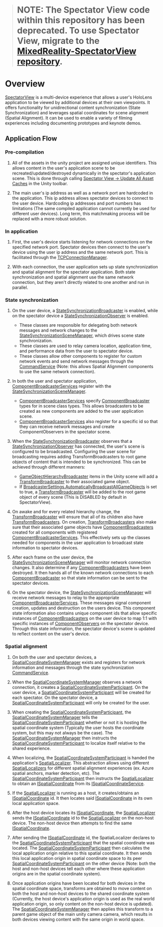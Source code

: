 ># NOTE: The Spectator View code within this repository has been deprecated. To use Spectator View, migrate to the [MixedReality-SpectatorView repository](https://github.com/microsoft/MixedReality-SpectatorView).

# Overview

[SpectatorView](Scripts/SpectatorView.cs) is a multi-device experience that allows a user's HoloLens application to be viewed by additional devices at their own viewpoints. It offers functionality for unidirectional content synchronization (State Synchronization) and leverages spatial coordinates for scene alignment (Spatial Alignment). It can be used to enable a variety of filming experiences including documenting prototypes and keynote demos.

## Application Flow

### Pre-compilation
1) All of the assets in the unity project are assigned unique identifiers. This allows content in the user's application scene to be recreated/updated/destroyed dynamically in the spectator's application scene. This is done through calling [Spectator View -> Update All Asset Caches](Scripts/Editor/StateSynchronizationMenuItems.cs) in the Unity toolbar.

2) The main user's ip address as well as a network port are hardcoded in the application. This ip address allows spectator devices to connect to the user device. Hardcoding ip addresses and port numbers has limitations (The same compiled application cannot currently be used for different user devices). Long term, this matchmaking process will be replaced with a more robust solution.

### In application
1) First, the user's device starts listening for network connections on the specified network port. Spectator devices then connect to the user's device using the user ip address and the same network port. This is facilitated through the [TCPConnectionManager](../Socketer/Scripts/TCPConnectionManager.cs).

2) With each connection, the user application sets up state synchronization and spatial alignment for the spectator application. Both state synchronization and spatial alignment use the same network connection, but they aren't directly related to one another and run in parallel.

### State synchronization
1) On the user device, a [StateSynchronizationBroadcaster](Scripts/StateSynchronization/StateSynchronizationBroadcaster.cs) is enabled, while on the spectator device a 
[StateSynchronizationObserver](Scripts/StateSynchronization/StateSynchronizationObserver.cs) is enabled.
    * These classes are responsible for delegating both network messages and network changes to the [StateSynchronizationSceneManager](Scripts/StateSynchronization/StateSynchronizationSceneManager.cs), which drives scene state synchronization.
    * These classes are used to relay camera location, application time, and performance data from the user to spectator device.
    * These classes allow other components to register for custom network events and send network messages through the [CommandService](Scripts/StateSynchronization/CommandService.cs) (Note: this allows Spatial Alignment components to use the same network connection).


2) In both the user and spectator application, [ComponentBroadcasterServices](Scripts/StateSynchronization/ComponentBroadcasterService.cs) register with the [StateSynchronizationSceneManager](Scripts/StateSynchronization/StateSynchronizationSceneManager.cs).
      * [ComponentBroadcasterServices](Scripts/StateSynchronization/ComponentBroadcasterService.cs) specify [ComponentBroadcaster](Scripts/StateSynchronization/ComponentBroadcaster.cs) types for in scene class types. This allows broadcasters to be created as new components are added to the user application scene.
      * [ComponentBroadcasterServices](Scripts/StateSynchronization/ComponentBroadcasterService.cs) also register for a specific id so that they can receive network messages and create ComponentObservers in the spectator scene.


3) When the [StateSynchronizationBroadcaster](Scripts/StateSynchronization/StateSynchronizationBroadcaster.cs) observes that a [StateSynchronizationObserver](Scripts/StateSynchronization/StateSynchronizationObserver.cs)
 has connected, the user's scene is configured to be broadcasted. Configuring the user scene for broadcasting requires adding TransformBroadcasters to root game objects of content that is intended to be synchronized. This can be achieved through different manners:
      * [GameObjectHierarchyBroadcaster](Scripts/StateSynchronization/GameObjectHierarchyBroadcaster.cs) items in the Unity scene will add a [TransformBroadcaster](Scripts/StateSynchronization/TransformBroadcaster.cs) to their associated game object.
      * If [BroadcasterSettings.AutomaticallyBroadcastAllGameObjects](Scripts/StateSynchronization/BroadcasterSettings.cs) is set to true, a [TransformBroadcaster](Scripts/StateSynchronization/TransformBroadcaster.cs) will be added to the root game object of every scene (This is DISABLED by default in SpectatorView).


4) On awake and for every related hierarchy change, the [TransformBroadcaster](Scripts/StateSynchronization/TransformBroadcaster.cs)
 will ensure that all of its children also have [TransformBroadcasters](Scripts/StateSynchronization/TransformBroadcaster.cs). On creation, [TransformBroadcasters](Scripts/StateSynchronization/TransformBroadcaster.cs) also make sure that their associated game objects have [ComponentBroadcasters](Scripts/StateSynchronization/ComponentBroadcaster.cs) created for all components with registered [ComponentBroadcasterServices](Scripts/StateSynchronization/ComponentBroadcasterService.cs). This effectively sets up the classes needed for components in the user application to broadcast state information to spectator devices.


5) After each frame on the user device, the [StateSynchronizationSceneManager](Scripts/StateSynchronization/StateSynchronizationSceneManager.cs) will monitor network connection changes. It also determine if any [ComponentBroadcasters](Scripts/StateSynchronization/ComponentBroadcaster.cs)
 have been destroyed. It then hands all of the known network connections to each [ComponentBroadcaster](Scripts/StateSynchronization/ComponentBroadcaster.cs)
 so that state information can be sent to the spectator devices.


6) On the spectator device, the [StateSynchronizationSceneManager](Scripts/StateSynchronization/StateSynchronizationSceneManager.cs) will receive network messages to relay to the appropriate [ComponentBroadcasterServices](Scripts/StateSynchronization/ComponentBroadcasterService.cs). These messages signal component creation, updates and destruction on the users device. This component state information also contains unique component ids that allow specific instances of [ComponentBroadcasters](Scripts/StateSynchronization/ComponentBroadcaster.cs)
 on the user device to map 1:1 with specific instances of [ComponentObservers](Scripts/StateSynchronization/ComponentObserver.cs) on the spectator device. Through this state information, the spectator device's scene is updated to reflect content on the user's device.

### Spatial alignment
1) On both the user and spectator devices, a [SpatialCoordinateSystemManager](Scripts/Sharing/SpatialCoordinateSystemManager.cs) exists and registers for network information and messages through the state synchronization [CommandService](Scripts/StateSynchronization/CommandService.cs).

2) When the [SpatialCoordinateSystemManager](Scripts/Sharing/SpatialCoordinateSystemManager.cs)
 observes a network connection, it creates a [SpatialCoordinateSystemParticipant](Scripts/Sharing/SpatialCoordinateSystemParticipant.cs). On the user device, a [SpatialCoordinateSystemParticipant](Scripts/Sharing/SpatialCoordinateSystemParticipant.cs) will be created for each spectator. On the spectator device, a [SpatialCoordinateSystemParticipant](Scripts/Sharing/SpatialCoordinateSystemParticipant.cs) will only be created for the user.

3) When creating the [SpatialCoordinateSystemParticipant](Scripts/Sharing/SpatialCoordinateSystemParticipant.cs), the [SpatialCoordinateSystemManager](Scripts/Sharing/SpatialCoordinateSystemManager.cs)
 tells the [SpatialCoordinateSystemParticipant](Scripts/Sharing/SpatialCoordinateSystemParticipant.cs) whether or not it is hosting the spatial coordinate system (Typically the user hosts the coordinate system, but this may not always be the case). The 
[SpatialCoordinateSystemManager](Scripts/Sharing/SpatialCoordinateSystemManager.cs) then instructs the [SpatialCoordinateSystemParticipant](Scripts/Sharing/SpatialCoordinateSystemParticipant.cs) to localize itself relative to the shared experience.

4) When localizing, the [SpatialCoordinateSystemParticipant](Scripts/Sharing/SpatialCoordinateSystemParticipant.cs) is handed the application's [SpatialLocalizer](Scripts/Sharing/SpatialLocalizer.cs). This abstraction allows using different [SpatialLocalizers](Scripts/Sharing/SpatialLocalizer.cs) for different spatial alignment experiences (ex. Azure spatial anchors, marker detection, etc). The [SpatialCoordinateSystemParticipant](Scripts/Sharing/SpatialCoordinateSystemParticipant.cs) then instructs the [SpatialLocalizer](Scripts/Sharing/SpatialLocalizer.cs) to obtain an [ISpatialCoordinate](../Sharing/SpatialAlignment/Common/ISpatialCoordinate.cs) from its [ISpatialCoordinateService](../Sharing/SpatialAlignment/Common/ISpatialCoordinateService.cs).

5) If the [SpatialLocalizer](Scripts/Sharing/SpatialLocalizer.cs) is running as a host, it creates/obtains an [ISpatialCoordinate](../Sharing/SpatialAlignment/Common/ISpatialCoordinate.cs) id. It then locates said [ISpatialCoordinate](../Sharing/SpatialAlignment/Common/ISpatialCoordinate.cs) in its own local application space.

6) After the host device locates its [ISpatialCoordinate](../Sharing/SpatialAlignment/Common/ISpatialCoordinate.cs), the [SpatialLocalizer](Scripts/Sharing/SpatialLocalizer.cs) sends the [ISpatialCoordinate](../Sharing/SpatialAlignment/Common/ISpatialCoordinate.cs) id to the [SpatialLocalizer](Scripts/Sharing/SpatialLocalizer.cs) on the non-host device. The non-host device then attempts to find the same [ISpatialCoordinate](../Sharing/SpatialAlignment/Common/ISpatialCoordinate.cs).

7) After sending the [ISpatialCoordinate](../Sharing/SpatialAlignment/Common/ISpatialCoordinate.cs) id, the SpatialLocalizer declares to the [SpatialCoordinateSystemParticipant](Scripts/Sharing/SpatialCoordinateSystemParticipant.cs) that the spatial coordinate was located. The [SpatialCoordinateSystemParticipant](Scripts/Sharing/SpatialCoordinateSystemParticipant.cs) then calculates the local application origin relative to this spatial coordinate. It then sends this local application origin in spatial coordinate space to its peer [SpatialCoordinateSystemParticipant](Scripts/Sharing/SpatialCoordinateSystemParticipant.cs) on the other device (Note: both the host and non-host devices tell each other where these application origins are in the spatial coordinate system).

8) Once application origins have been located for both devices in the spatial coordinate space, transforms are obtained to move content on both the host and non-host devices to the shared coordinate system (Currently, the host device's application origin is used as the real world application origin, so only content on the non-host device is updated). The [SpatialCoordinateSystemManager](Scripts/Sharing/SpatialCoordinateSystemManager.cs)
 then applies this transform to a parent game object of the main unity camera camera, which results in both devices viewing content with the same origin in world space.
